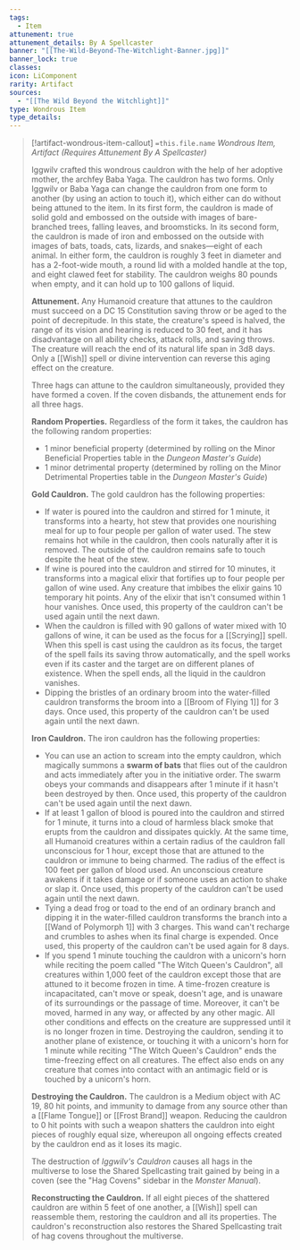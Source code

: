 ```yaml
---
tags:
  - Item
attunement: true
attunement_details: By A Spellcaster
banner: "[[The-Wild-Beyond-The-Witchlight-Banner.jpg]]"
banner_lock: true
classes: 
icon: LiComponent
rarity: Artifact
sources:
  - "[[The Wild Beyond the Witchlight]]"
type: Wondrous Item
type_details: 
---
```

>[!artifact-wondrous-item-callout] `=this.file.name`
>*Wondrous Item, Artifact (Requires Attunement By A Spellcaster)*
>
>Iggwilv crafted this wondrous cauldron with the help of her adoptive mother, the archfey Baba Yaga. The cauldron has two forms. Only Iggwilv or Baba Yaga can change the cauldron from one form to another (by using an action to touch it), which either can do without being attuned to the item. In its first form, the cauldron is made of solid gold and embossed on the outside with images of bare-branched trees, falling leaves, and broomsticks. In its second form, the cauldron is made of iron and embossed on the outside with images of bats, toads, cats, lizards, and snakes—eight of each animal. In either form, the cauldron is roughly 3 feet in diameter and has a 2-foot-wide mouth, a round lid with a molded handle at the top, and eight clawed feet for stability. The cauldron weighs 80 pounds when empty, and it can hold up to 100 gallons of liquid.
>
>**Attunement.** Any Humanoid creature that attunes to the cauldron must succeed on a DC 15 Constitution saving throw or be aged to the point of decrepitude. In this state, the creature's speed is halved, the range of its vision and hearing is reduced to 30 feet, and it has disadvantage on all ability checks, attack rolls, and saving throws. The creature will reach the end of its natural life span in 3d8 days. Only a [[Wish]] spell or divine intervention can reverse this aging effect on the creature.
>
>Three hags can attune to the cauldron simultaneously, provided they have formed a coven. If the coven disbands, the attunement ends for all three hags.
>
>**Random Properties.** Regardless of the form it takes, the cauldron has the following random properties:
>
>* 1 minor beneficial property (determined by rolling on the Minor Beneficial Properties table in the *Dungeon Master's Guide*)
>* 1 minor detrimental property (determined by rolling on the Minor Detrimental Properties table in the *Dungeon Master's Guide*)
>
>**Gold Cauldron.** The gold cauldron has the following properties:
>
>* If water is poured into the cauldron and stirred for 1 minute, it transforms into a hearty, hot stew that provides one nourishing meal for up to four people per gallon of water used. The stew remains hot while in the cauldron, then cools naturally after it is removed. The outside of the cauldron remains safe to touch despite the heat of the stew.
>* If wine is poured into the cauldron and stirred for 10 minutes, it transforms into a magical elixir that fortifies up to four people per gallon of wine used. Any creature that imbibes the elixir gains 10 temporary hit points. Any of the elixir that isn't consumed within 1 hour vanishes. Once used, this property of the cauldron can't be used again until the next dawn.
>* When the cauldron is filled with 90 gallons of water mixed with 10 gallons of wine, it can be used as the focus for a [[Scrying]] spell. When this spell is cast using the cauldron as its focus, the target of the spell fails its saving throw automatically, and the spell works even if its caster and the target are on different planes of existence. When the spell ends, all the liquid in the cauldron vanishes.
>* Dipping the bristles of an ordinary broom into the water-filled cauldron transforms the broom into a [[Broom of Flying 1]] for 3 days. Once used, this property of the cauldron can't be used again until the next dawn.
>
>**Iron Cauldron.** The iron cauldron has the following properties:
>
>* You can use an action to scream into the empty cauldron, which magically summons a **swarm of bats** that flies out of the cauldron and acts immediately after you in the initiative order. The swarm obeys your commands and disappears after 1 minute if it hasn't been destroyed by then. Once used, this property of the cauldron can't be used again until the next dawn.
>* If at least 1 gallon of blood is poured into the cauldron and stirred for 1 minute, it turns into a cloud of harmless black smoke that erupts from the cauldron and dissipates quickly. At the same time, all Humanoid creatures within a certain radius of the cauldron fall unconscious for 1 hour, except those that are attuned to the cauldron or immune to being charmed. The radius of the effect is 100 feet per gallon of blood used. An unconscious creature awakens if it takes damage or if someone uses an action to shake or slap it. Once used, this property of the cauldron can't be used again until the next dawn.
>* Tying a dead frog or toad to the end of an ordinary branch and dipping it in the water-filled cauldron transforms the branch into a [[Wand of Polymorph 1]] with 3 charges. This wand can't recharge and crumbles to ashes when its final charge is expended. Once used, this property of the cauldron can't be used again for 8 days.
>* If you spend 1 minute touching the cauldron with a unicorn's horn while reciting the poem called "The Witch Queen's Cauldron", all creatures within 1,000 feet of the cauldron except those that are attuned to it become frozen in time. A time-frozen creature is incapacitated, can't move or speak, doesn't age, and is unaware of its surroundings or the passage of time. Moreover, it can't be moved, harmed in any way, or affected by any other magic. All other conditions and effects on the creature are suppressed until it is no longer frozen in time. Destroying the cauldron, sending it to another plane of existence, or touching it with a unicorn's horn for 1 minute while reciting "The Witch Queen's Cauldron" ends the time-freezing effect on all creatures. The effect also ends on any creature that comes into contact with an antimagic field or is touched by a unicorn's horn.
>
>**Destroying the Cauldron.** The cauldron is a Medium object with AC 19, 80 hit points, and immunity to damage from any source other than a [[Flame Tongue]] or [[Frost Brand]] weapon. Reducing the cauldron to 0 hit points with such a weapon shatters the cauldron into eight pieces of roughly equal size, whereupon all ongoing effects created by the cauldron end as it loses its magic.
>
>The destruction of *Iggwilv's Cauldron* causes all hags in the multiverse to lose the Shared Spellcasting trait gained by being in a coven (see the "Hag Covens" sidebar in the *Monster Manual*).
>
>**Reconstructing the Cauldron.** If all eight pieces of the shattered cauldron are within 5 feet of one another, a [[Wish]] spell can reassemble them, restoring the cauldron and all its properties. The cauldron's reconstruction also restores the Shared Spellcasting trait of hag covens throughout the multiverse.
>
>
